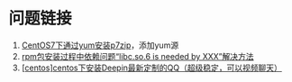 # 问题链接
1. [CentOS7下通过yum安装p7zip](http://www.itdadao.com/articles/c15a570144p0.html)，添加yum源
2. [rpm包安装过程中依赖问题“libc.so.6 is needed by XXX”解决方法](http://www.cnblogs.com/think3t/p/4165102.html)
3. [[centos]centos下安装Deepin最新定制的QQ（超级稳定，可以视频聊天）](https://segmentfault.com/a/1190000007963662)
